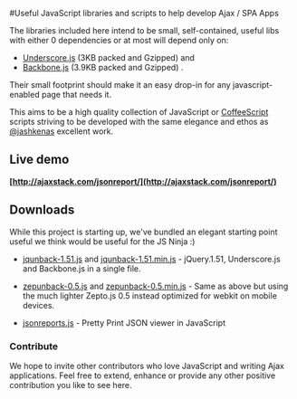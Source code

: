 #Useful JavaScript libraries and scripts to help develop Ajax / SPA Apps

The libraries included here intend to be small, self-contained, useful libs with either 0 dependencies or at most will depend only on:

  * [Underscore.js](http://documentcloud.github.com/underscore/) (3KB packed and Gzipped) and
  * [Backbone.js](http://documentcloud.github.com/backbone/) (3.9KB packed and Gzipped) .

Their small footprint should make it an easy drop-in for any javascript-enabled page that needs it.

This aims to be a high quality collection of JavaScript or [CoffeeScript](http://jashkenas.github.com/coffee-script/) scripts striving to be developed with the same elegance and ethos as [@jashkenas](http://twitter.com/jashkenas) excellent work.


## Live demo 

**[http://ajaxstack.com/jsonreport/](http://ajaxstack.com/jsonreport/)**


## Downloads


While this project is starting up, we've bundled an elegant starting point useful we think would be useful for the JS Ninja :)


  * [jqunback-1.51.js](https://github.com/AjaxStack/AjaxStack/raw/master/lib/jqunback-1.51.js) 
    and [jqunback-1.51.min.js](https://github.com/AjaxStack/AjaxStack/raw/master/lib/jqunback-1.51.min.js) - jQuery.1.51, Underscore.js and Backbone.js in a single file.
  
  * [zepunback-0.5.js](https://github.com/AjaxStack/AjaxStack/raw/master/lib/zepunback-0.5.js) 
    and [zepunback-0.5.min.js](https://github.com/AjaxStack/AjaxStack/raw/master/lib/zepunback-0.5.min.js) - 
  	Same as above but using the much lighter Zepto.js 0.5 instead optimized for webkit on mobile devices.
  
  * [jsonreports.js](https://github.com/AjaxStack/AjaxStack/raw/master/src/jsonreport/jsonreport.js) - Pretty Print JSON viewer in JavaScript



### Contribute

We hope to invite other contributors who love JavaScript and writing Ajax applications. 
Feel free to extend, enhance or provide any other positive contribution you like to see here. 

